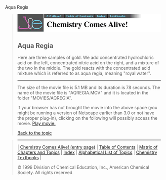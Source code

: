 





 Aqua Regia
 



> ![Chemistry Comes Alive!](ccahead.gif)
> 
> 
> 
> 
> 
> 
> 
> 
> 
> ## Aqua Regia
> 
> 
> 
> 
> 
> 
> 
> 
>   
> 
> 
> 
> 
> 
>  Here are three samples of gold. We add concentrated hydrochloric acid on the left, concentrated nitric acid on the right, and a mixture of the two in the middle. The gold reacts with the concentrated acid mixture which is referred to as aqua regia, meaning "royal water".
>  
> 
> 
> 
> 
> 
> 
> 
> ---
> 
> 
>  The size of the movie file is 5.1 MB and its duration is 78 seconds. 
The name of the movie file is "AQREGIA.MOV" 
and it is located in the folder "MOVIES/AQREGIA".
>  
> 
> 
> 
>  If your browser has not brought the movie into the above space
(you might be running a version of Netscape earlier than 3.0 or
not have the proper plug-in), clicking on the following will
possibly access the movie.
>  [Play movie.](../../MOVIES/AQREGIA/AQREGIA.MOV) 
> 
> 
> 
> 
> [Back to the topic](../../MAIN/AQREGIA/PAGE1.HTM)



> ---
> 
> 
>  |
>  [Chemistry Comes Alive! (entry page)](../../INDEX.HTM) 
>  |
>  [Table of Contents](../../CONTENTS.HTM) 
>  |
>  [Matrix of Chapters and Topics](../../MATRIX.HTM) 
>  |
>  [Index](../../WORDS.HTM) 
>  |
>  [Alphabetical List of Topics](../../ALPHATOP.HTM) 
>  |
>  [Chemistry Textbooks](../../BOOKS.HTM) 
>  |
>  
>  © 1999 Division of Chemical Education, Inc.,
American Chemical Society. All rights reserved.






